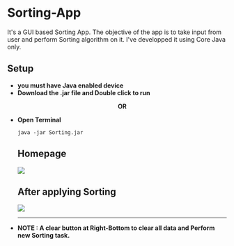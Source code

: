 # Sorting-App
It's a GUI based Sorting App. The objective of the app is to take input from user and perform Sorting algorithm on it. I've developped it using Core Java only.

## Setup
<ul>
  <li><b>you must have Java enabled device</b>
  <li><b>Download the .jar file and Double click to run</b></li>
  <p align="center"><b>OR</b></p>
  <li><b>Open Terminal</b></li>
  
  ```
  java -jar Sorting.jar
  ```
  
## Homepage
<img src="https://i.ibb.co/hs6Ty4K/Screenshot-227.png" />
  
## After applying Sorting
<img src="https://i.ibb.co/YP3cKg7/Screenshot-228.png" />

<hr>
<li><b>NOTE : A clear button at Right-Bottom to clear all data and Perform new Sorting task.</b></li>

